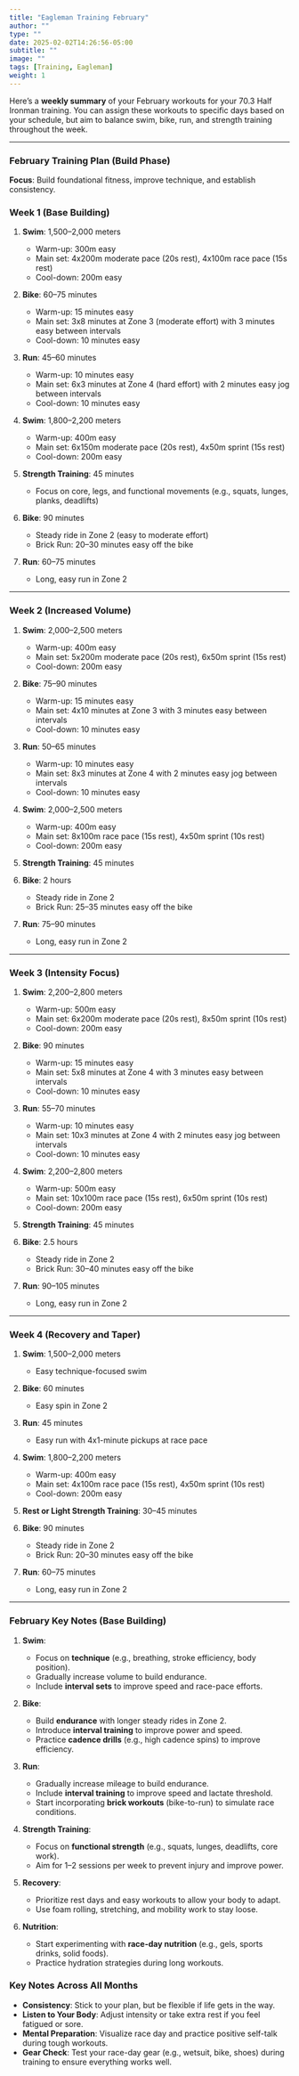 ```yaml
---
title: "Eagleman Training February"
author: ""
type: ""
date: 2025-02-02T14:26:56-05:00
subtitle: ""
image: ""
tags: [Training, Eagleman]
weight: 1
---
```

Here’s a **weekly summary** of your February workouts for your 70.3 Half Ironman training. You can assign these workouts to specific days based on your schedule, but aim to balance swim, bike, run, and strength training throughout the week.

---

### **February Training Plan (Build Phase)**  
**Focus**: Build foundational fitness, improve technique, and establish consistency.

### **Week 1 (Base Building)**  
1. **Swim**: 1,500–2,000 meters  
   - Warm-up: 300m easy  
   - Main set: 4x200m moderate pace (20s rest), 4x100m race pace (15s rest)  
   - Cool-down: 200m easy  

2. **Bike**: 60–75 minutes  
   - Warm-up: 15 minutes easy  
   - Main set: 3x8 minutes at Zone 3 (moderate effort) with 3 minutes easy between intervals  
   - Cool-down: 10 minutes easy  

3. **Run**: 45–60 minutes  
   - Warm-up: 10 minutes easy  
   - Main set: 6x3 minutes at Zone 4 (hard effort) with 2 minutes easy jog between intervals  
   - Cool-down: 10 minutes easy  

4. **Swim**: 1,800–2,200 meters  
   - Warm-up: 400m easy  
   - Main set: 6x150m moderate pace (20s rest), 4x50m sprint (15s rest)  
   - Cool-down: 200m easy  

5. **Strength Training**: 45 minutes  
   - Focus on core, legs, and functional movements (e.g., squats, lunges, planks, deadlifts)  

6. **Bike**: 90 minutes  
   - Steady ride in Zone 2 (easy to moderate effort)  
   - Brick Run: 20–30 minutes easy off the bike  

7. **Run**: 60–75 minutes  
   - Long, easy run in Zone 2  

---

### **Week 2 (Increased Volume)**  
1. **Swim**: 2,000–2,500 meters  
   - Warm-up: 400m easy  
   - Main set: 5x200m moderate pace (20s rest), 6x50m sprint (15s rest)  
   - Cool-down: 200m easy  

2. **Bike**: 75–90 minutes  
   - Warm-up: 15 minutes easy  
   - Main set: 4x10 minutes at Zone 3 with 3 minutes easy between intervals  
   - Cool-down: 10 minutes easy  

3. **Run**: 50–65 minutes  
   - Warm-up: 10 minutes easy  
   - Main set: 8x3 minutes at Zone 4 with 2 minutes easy jog between intervals  
   - Cool-down: 10 minutes easy  

4. **Swim**: 2,000–2,500 meters  
   - Warm-up: 400m easy  
   - Main set: 8x100m race pace (15s rest), 4x50m sprint (10s rest)  
   - Cool-down: 200m easy  

5. **Strength Training**: 45 minutes  

6. **Bike**: 2 hours  
   - Steady ride in Zone 2  
   - Brick Run: 25–35 minutes easy off the bike  

7. **Run**: 75–90 minutes  
   - Long, easy run in Zone 2  

---

### **Week 3 (Intensity Focus)**  
1. **Swim**: 2,200–2,800 meters  
   - Warm-up: 500m easy  
   - Main set: 6x200m moderate pace (20s rest), 8x50m sprint (10s rest)  
   - Cool-down: 200m easy  

2. **Bike**: 90 minutes  
   - Warm-up: 15 minutes easy  
   - Main set: 5x8 minutes at Zone 4 with 3 minutes easy between intervals  
   - Cool-down: 10 minutes easy  

3. **Run**: 55–70 minutes  
   - Warm-up: 10 minutes easy  
   - Main set: 10x3 minutes at Zone 4 with 2 minutes easy jog between intervals  
   - Cool-down: 10 minutes easy  

4. **Swim**: 2,200–2,800 meters  
   - Warm-up: 500m easy  
   - Main set: 10x100m race pace (15s rest), 6x50m sprint (10s rest)  
   - Cool-down: 200m easy  

5. **Strength Training**: 45 minutes  

6. **Bike**: 2.5 hours  
   - Steady ride in Zone 2  
   - Brick Run: 30–40 minutes easy off the bike  

7. **Run**: 90–105 minutes  
   - Long, easy run in Zone 2  

---

### **Week 4 (Recovery and Taper)**  
1. **Swim**: 1,500–2,000 meters  
   - Easy technique-focused swim  

2. **Bike**: 60 minutes  
   - Easy spin in Zone 2  

3. **Run**: 45 minutes  
   - Easy run with 4x1-minute pickups at race pace  

4. **Swim**: 1,800–2,200 meters  
   - Warm-up: 400m easy  
   - Main set: 4x100m race pace (15s rest), 4x50m sprint (10s rest)  
   - Cool-down: 200m easy  

5. **Rest or Light Strength Training**: 30–45 minutes  

6. **Bike**: 90 minutes  
   - Steady ride in Zone 2  
   - Brick Run: 20–30 minutes easy off the bike  

7. **Run**: 60–75 minutes  
   - Long, easy run in Zone 2  

---


### **February Key Notes (Base Building)**  

1. **Swim**:  
   - Focus on **technique** (e.g., breathing, stroke efficiency, body position).  
   - Gradually increase volume to build endurance.  
   - Include **interval sets** to improve speed and race-pace efforts.  

2. **Bike**:  
   - Build **endurance** with longer steady rides in Zone 2.  
   - Introduce **interval training** to improve power and speed.  
   - Practice **cadence drills** (e.g., high cadence spins) to improve efficiency.  

3. **Run**:  
   - Gradually increase mileage to build endurance.  
   - Include **interval training** to improve speed and lactate threshold.  
   - Start incorporating **brick workouts** (bike-to-run) to simulate race conditions.  

4. **Strength Training**:  
   - Focus on **functional strength** (e.g., squats, lunges, deadlifts, core work).  
   - Aim for 1–2 sessions per week to prevent injury and improve power.  

5. **Recovery**:  
   - Prioritize rest days and easy workouts to allow your body to adapt.  
   - Use foam rolling, stretching, and mobility work to stay loose.  

6. **Nutrition**:  
   - Start experimenting with **race-day nutrition** (e.g., gels, sports drinks, solid foods).  
   - Practice hydration strategies during long workouts. 
   
### **Key Notes Across All Months**  
- **Consistency**: Stick to your plan, but be flexible if life gets in the way.  
- **Listen to Your Body**: Adjust intensity or take extra rest if you feel fatigued or sore.  
- **Mental Preparation**: Visualize race day and practice positive self-talk during tough workouts.  
- **Gear Check**: Test your race-day gear (e.g., wetsuit, bike, shoes) during training to ensure everything works well. 